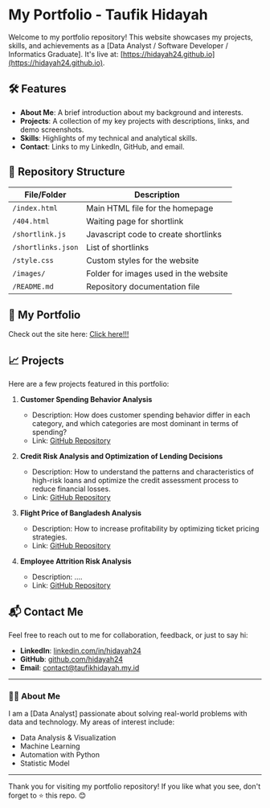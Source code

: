 # My Portfolio - Taufik Hidayah

Welcome to my portfolio repository! This website showcases my projects, skills, and achievements as a [Data Analyst / Software Developer / Informatics Graduate]. It's live at: [https://hidayah24.github.io](https://hidayah24.github.io).

## 🛠️ Features
- **About Me**: A brief introduction about my background and interests.
- **Projects**: A collection of my key projects with descriptions, links, and demo screenshots.
- **Skills**: Highlights of my technical and analytical skills.
- **Contact**: Links to my LinkedIn, GitHub, and email.

## 📂 Repository Structure

| File/Folder         | Description                              |
|---------------------|------------------------------------------|
| `/index.html`       | Main HTML file for the homepage          |
| `/404.html`         | Waiting page for shortlink               |
| `/shortlink.js`     | Javascript code to create shortlinks     |
| `/shortlinks.json`  | List of shortlinks                       |
| `/style.css`        | Custom styles for the website            |
| `/images/`          | Folder for images used in the website    |
| `/README.md`        | Repository documentation file            |


## 🌟 My Portfolio
Check out the site here: [Click here!!!](https://www.taufikhidayah.my.id)

## 📈 Projects
Here are a few projects featured in this portfolio:

1. **Customer Spending Behavior Analysis**  
   - Description: How does customer spending behavior differ in each category, and which categories are most dominant in terms of spending?  
   - Link: [GitHub Repository](https://github.com/hidayah24/data-analyst-portfolio/tree/main/Project-1-Customer-Spending-Behavior-Analysis)

2. **Credit Risk Analysis and Optimization of Lending Decisions**  
   - Description: How to understand the patterns and characteristics of high-risk loans and optimize the credit assessment process to reduce financial losses.
   - Link: [GitHub Repository](https://github.com/hidayah24/data-analyst-portfolio/tree/main/Project-2-Credit-Risk-Analysis-and-Optimization-of-Lending-Decisions)

3. **Flight Price of Bangladesh Analysis**  
   - Description: How to increase profitability by optimizing ticket pricing strategies.
   - Link: [GitHub Repository](https://github.com/hidayah24/data-analyst-portfolio/tree/main/Project-3-Flight-Price-Dataset-of-Bangladesh-Analysis)

4. **Employee Attrition Risk Analysis**  
   - Description: ....
   - Link: [GitHub Repository](https://github.com/hidayah24/data-analyst-portfolio/tree/main/Project-4-Employee-Attrition-Risk-Analysis)
   
## 📬 Contact Me
Feel free to reach out to me for collaboration, feedback, or just to say hi:
- **LinkedIn**: [linkedin.com/in/hidayah24](https://linkedin.com/in/hidayah24)
- **GitHub**: [github.com/hidayah24](https://github.com/hidayah24)
- **Email**: contact@taufikhidayah.my.id

---

### 👨‍💻 About Me
I am a [Data Analyst] passionate about solving real-world problems with data and technology. My areas of interest include:
- Data Analysis & Visualization
- Machine Learning
- Automation with Python
- Statistic Model

---

Thank you for visiting my portfolio repository! If you like what you see, don't forget to ⭐ this repo. 😊

